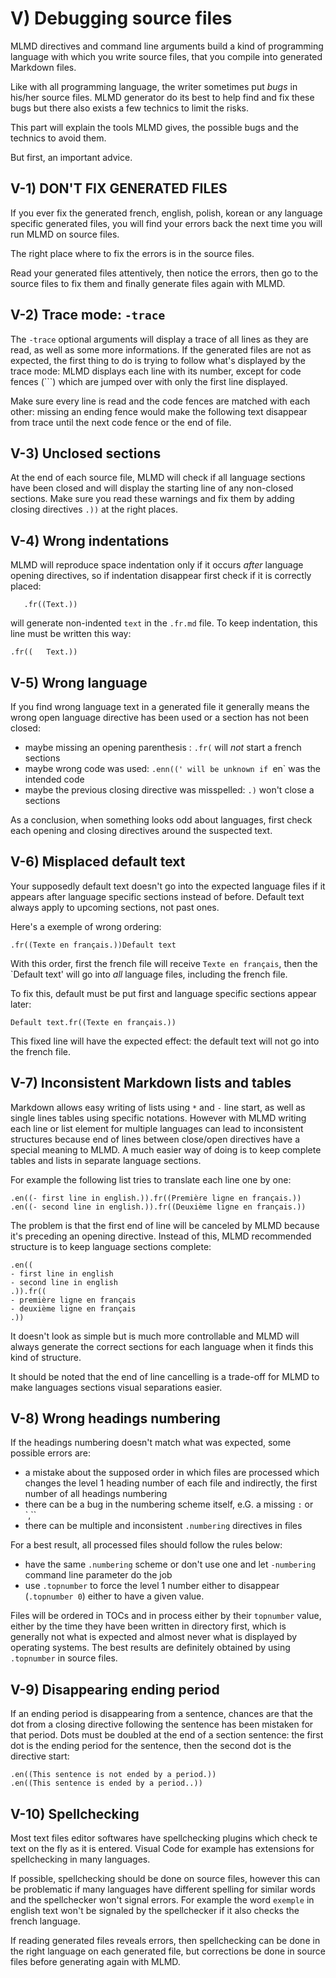 # V) Debugging source files<A id="a67"></A>

MLMD directives and command line arguments build a kind of programming language with which
you write source files, that you compile into generated Markdown files.

Like with all programming language, the writer sometimes put *bugs* in his/her source files.
MLMD generator do its best to help find and fix these bugs but there also exists a few
technics to limit the risks.

This part will explain the tools MLMD gives, the possible bugs and the technics to avoid them.

But first, an important advice.

## V-1) DON'T FIX GENERATED FILES<A id="a68"></A>

If you ever fix the generated french, english, polish, korean or any language specific generated files,
you will find your errors back the next time you will run MLMD on source files.

The right place where to fix the errors is in the source files.

Read your generated files attentively, then notice the errors, then go to the source files to fix them
and finally generate files again with MLMD.

## V-2) Trace mode: `-trace`<A id="a69"></A>

The `-trace` optional arguments will display a trace of all lines as they are read, as well as
some more informations. If the generated files are not as expected, the first thing to do is trying
to follow what's displayed by the trace mode: MLMD displays each line with its number, except for
code fences (```) which are jumped over with only the first line displayed.

Make sure every line is read and the code fences are matched with each other: missing an ending fence
would make the following text disappear from trace until the next code fence or the end of file.

## V-3) Unclosed sections<A id="a70"></A>

At the end of each source file, MLMD will check if all language sections have been closed and will
display the starting line of any non-closed sections. Make sure you read these warnings and fix them
by adding closing directives `.))` at the right places.

## V-4) Wrong indentations<A id="a71"></A>

MLMD will reproduce space indentation only if it occurs *after*  language opening directives, so if
indentation disappear first check if it is correctly placed:

```code
   .fr((Text.))
```

will generate non-indented `text` in the `.fr.md` file. To keep indentation, this line must be written
this way:

```code
.fr((   Text.))
````

## V-5) Wrong language<A id="a72"></A>

If you find wrong language text in a generated file it generally means the wrong open language
directive has been used or a section has not been closed:

- maybe missing an opening parenthesis : `.fr(` will *not* start a french sections
- maybe wrong code was used: `.enn((' will be unknown if `en` was the intended code
- maybe the previous closing directive was misspelled: `.)` won't close a sections

As a conclusion, when something looks odd about languages, first check each opening and closing
directives around the suspected text.

## V-6) Misplaced default text<A id="a73"></A>

Your supposedly default text doesn't go into the expected language files if it appears
after language specific sections instead of before. Default text always apply to upcoming
sections, not past ones.

Here's a  exemple of wrong ordering:

`.fr((Texte en français.))Default text`

With this order, first the french file will receive `Texte en français`, then the
`Default text' will go into *all* language files, including the french file.

To fix this, default must be put first and language specific sections appear later:

`Default text.fr((Texte en français.))`

This fixed line will have the expected effect: the default text will not go into the french file.

## V-7) Inconsistent Markdown lists and tables<A id="a74"></A>

Markdown allows easy writing of lists using `*` and `-` line start, as well as single lines tables
using specific notations. However with MLMD writing each line or list element for multiple languages
can lead to inconsistent structures because end of lines between close/open directives have a special
meaning to MLMD. A much easier way of doing is to keep complete tables and lists in separate language
sections.

For example the following list tries to translate each line one by one:

```code
.en((- first line in english.)).fr((Première ligne en français.))
.en((- second line in english.)).fr((Deuxième ligne en français.))
```

The problem is that the first end of line will be canceled by MLMD because it's preceding an opening
directive. Instead of this, MLMD recommended structure is to keep language sections complete:

```code
.en((
- first line in english
- second line in english
.)).fr((
- première ligne en français
- deuxième ligne en français
.))
````

It doesn't look as simple but is much more controllable and MLMD will always generate the correct sections
for each language when it finds this kind of structure.

It should be noted that the end of line cancelling is a trade-off for MLMD to make languages sections
visual separations easier.

## V-8) Wrong headings numbering<A id="a75"></A>

If the headings numbering doesn't match what was expected, some possible errors are:

- a mistake about the supposed order in which files are processed which changes the level 1 heading number
  of each file and indirectly, the first number of all headings numbering
- there can be a bug in the  numbering scheme itself, e.G. a missing `:` or `,``
- there can be multiple and inconsistent `.numbering` directives in files

For a best result, all processed files should follow the rules below:

- have the same `.numbering` scheme or don't use one and let `-numbering` command line parameter do the job
- use `.topnumber` to force the level 1 number either to disappear (`.topnumber 0`) either to
have a given value.

Files will be ordered in TOCs and in process either by their `topnumber` value, 
either by the time they have been written in directory first, which is generally not what is
expected and almost never what is displayed by operating systems. The best results are 
definitely obtained by using `.topnumber` in source files.

## V-9) Disappearing ending period<A id="a76"></A>

If an ending period is disappearing from a sentence, chances are that the dot from a closing
directive following the sentence has been mistaken for that period. Dots must be doubled at the end
of a section sentence: the first dot is the ending period for the sentence, then the second dot is
the directive start:

```code
.en((This sentence is not ended by a period.))
.en((This sentence is ended by a period..))
```

## V-10) Spellchecking<A id="a77"></A>

Most text files editor softwares have spellchecking plugins which check te text on the fly as it
is entered. Visual Code for example has extensions for spellchecking in many languages.

If possible, spellchecking should be done on source files, however this can be problematic if 
many languages have different spelling for similar words and the spellchecker won't signal errors.
For example the word `exemple` in english text won't be signaled by the spellchecker if it also
checks the french language.

If reading generated files reveals errors, then spellchecking can be done in the right language
on each generated file, but corrections be done in source files before generating again with MLMD.
